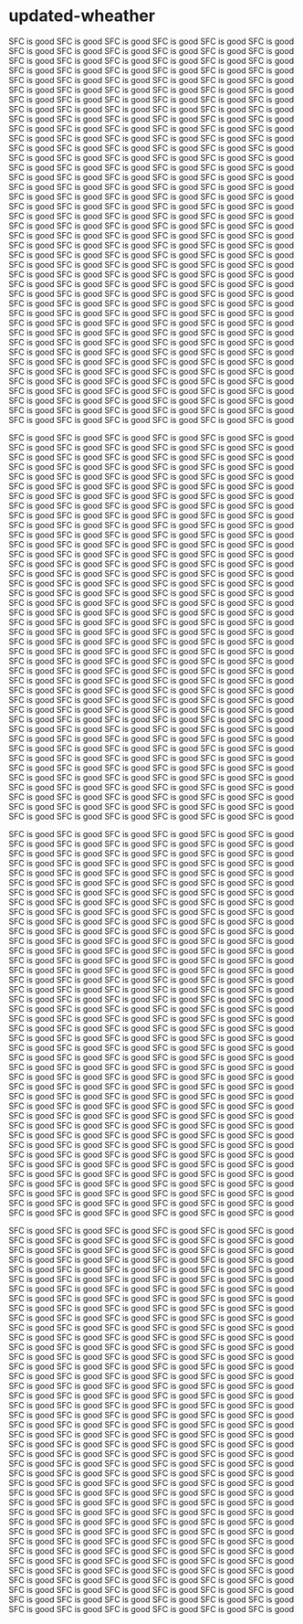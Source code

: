 # updated-wheather

SFC is good
SFC is good
SFC is good
SFC is good
SFC is good
SFC is good
SFC is good
SFC is good
SFC is good
SFC is good
SFC is good
SFC is good
SFC is good
SFC is good
SFC is good
SFC is good
SFC is good
SFC is good
SFC is good
SFC is good
SFC is good
SFC is good
SFC is good
SFC is good
SFC is good
SFC is good
SFC is good
SFC is good
SFC is good
SFC is good
SFC is good
SFC is good
SFC is good
SFC is good
SFC is good
SFC is good
SFC is good
SFC is good
SFC is good
SFC is good
SFC is good
SFC is good
SFC is good
SFC is good
SFC is good
SFC is good
SFC is good
SFC is good
SFC is good
SFC is good
SFC is good
SFC is good
SFC is good
SFC is good
SFC is good
SFC is good
SFC is good
SFC is good
SFC is good
SFC is good
SFC is good
SFC is good
SFC is good
SFC is good
SFC is good
SFC is good
SFC is good
SFC is good
SFC is good
SFC is good
SFC is good
SFC is good
SFC is good
SFC is good
SFC is good
SFC is good
SFC is good
SFC is good
SFC is good
SFC is good
SFC is good
SFC is good
SFC is good
SFC is good
SFC is good
SFC is good
SFC is good
SFC is good
SFC is good
SFC is good
SFC is good
SFC is good
SFC is good
SFC is good
SFC is good
SFC is good
SFC is good
SFC is good
SFC is good
SFC is good
SFC is good
SFC is good
SFC is good
SFC is good
SFC is good
SFC is good
SFC is good
SFC is good
SFC is good
SFC is good
SFC is good
SFC is good
SFC is good
SFC is good
SFC is good
SFC is good
SFC is good
SFC is good
SFC is good
SFC is good
SFC is good
SFC is good
SFC is good
SFC is good
SFC is good
SFC is good
SFC is good
SFC is good
SFC is good
SFC is good
SFC is good
SFC is good
SFC is good
SFC is good
SFC is good
SFC is good
SFC is good
SFC is good
SFC is good
SFC is good
SFC is good
SFC is good
SFC is good
SFC is good
SFC is good
SFC is good
SFC is good
SFC is good
SFC is good
SFC is good
SFC is good
SFC is good
SFC is good
SFC is good
SFC is good
SFC is good
SFC is good
SFC is good
SFC is good
SFC is good
SFC is good
SFC is good
SFC is good
SFC is good
SFC is good
SFC is good
SFC is good
SFC is good
SFC is good
SFC is good
SFC is good
SFC is good
SFC is good
SFC is good
SFC is good
SFC is good
SFC is good
SFC is good
SFC is good
SFC is good
SFC is good
SFC is good
SFC is good
SFC is good
SFC is good
SFC is good
SFC is good
SFC is good
SFC is good
SFC is good
SFC is good
SFC is good
SFC is good
SFC is good
SFC is good
SFC is good
SFC is good
SFC is good
SFC is good
SFC is good
SFC is good
SFC is good
SFC is good
SFC is good
SFC is good
SFC is good
SFC is good
SFC is good
SFC is good
SFC is good
SFC is good
SFC is good
SFC is good
SFC is good
SFC is good
SFC is good
SFC is good
SFC is good
SFC is good
SFC is good
SFC is good
SFC is good
SFC is good
SFC is good
SFC is good
SFC is good
SFC is good
SFC is good
SFC is good
SFC is good
SFC is good
SFC is good
SFC is good
SFC is good
SFC is good
SFC is good
SFC is good
SFC is good
SFC is good
SFC is good

SFC is good
SFC is good
SFC is good
SFC is good
SFC is good
SFC is good
SFC is good
SFC is good
SFC is good
SFC is good
SFC is good
SFC is good
SFC is good
SFC is good
SFC is good
SFC is good
SFC is good
SFC is good
SFC is good
SFC is good
SFC is good
SFC is good
SFC is good
SFC is good
SFC is good
SFC is good
SFC is good
SFC is good
SFC is good
SFC is good
SFC is good
SFC is good
SFC is good
SFC is good
SFC is good
SFC is good
SFC is good
SFC is good
SFC is good
SFC is good
SFC is good
SFC is good
SFC is good
SFC is good
SFC is good
SFC is good
SFC is good
SFC is good
SFC is good
SFC is good
SFC is good
SFC is good
SFC is good
SFC is good
SFC is good
SFC is good
SFC is good
SFC is good
SFC is good
SFC is good
SFC is good
SFC is good
SFC is good
SFC is good
SFC is good
SFC is good
SFC is good
SFC is good
SFC is good
SFC is good
SFC is good
SFC is good
SFC is good
SFC is good
SFC is good
SFC is good
SFC is good
SFC is good
SFC is good
SFC is good
SFC is good
SFC is good
SFC is good
SFC is good
SFC is good
SFC is good
SFC is good
SFC is good
SFC is good
SFC is good
SFC is good
SFC is good
SFC is good
SFC is good
SFC is good
SFC is good
SFC is good
SFC is good
SFC is good
SFC is good
SFC is good
SFC is good
SFC is good
SFC is good
SFC is good
SFC is good
SFC is good
SFC is good
SFC is good
SFC is good
SFC is good
SFC is good
SFC is good
SFC is good
SFC is good
SFC is good
SFC is good
SFC is good
SFC is good
SFC is good
SFC is good
SFC is good
SFC is good
SFC is good
SFC is good
SFC is good
SFC is good
SFC is good
SFC is good
SFC is good
SFC is good
SFC is good
SFC is good
SFC is good
SFC is good
SFC is good
SFC is good
SFC is good
SFC is good
SFC is good
SFC is good
SFC is good
SFC is good
SFC is good
SFC is good
SFC is good
SFC is good
SFC is good
SFC is good
SFC is good
SFC is good
SFC is good
SFC is good
SFC is good
SFC is good
SFC is good
SFC is good
SFC is good
SFC is good
SFC is good
SFC is good
SFC is good
SFC is good
SFC is good
SFC is good
SFC is good
SFC is good
SFC is good
SFC is good
SFC is good
SFC is good
SFC is good
SFC is good
SFC is good
SFC is good
SFC is good
SFC is good
SFC is good
SFC is good
SFC is good
SFC is good
SFC is good
SFC is good
SFC is good
SFC is good
SFC is good
SFC is good
SFC is good
SFC is good
SFC is good
SFC is good
SFC is good
SFC is good
SFC is good
SFC is good
SFC is good
SFC is good
SFC is good
SFC is good
SFC is good
SFC is good
SFC is good
SFC is good
SFC is good
SFC is good
SFC is good
SFC is good
SFC is good
SFC is good
SFC is good
SFC is good
SFC is good
SFC is good
SFC is good
SFC is good
SFC is good
SFC is good
SFC is good
SFC is good
SFC is good
SFC is good
SFC is good
SFC is good
SFC is good
SFC is good
SFC is good
SFC is good
SFC is good
SFC is good
SFC is good
SFC is good
SFC is good
SFC is good
SFC is good
SFC is good
SFC is good
SFC is good
SFC is good
SFC is good
SFC is good

SFC is good
SFC is good
SFC is good
SFC is good
SFC is good
SFC is good
SFC is good
SFC is good
SFC is good
SFC is good
SFC is good
SFC is good
SFC is good
SFC is good
SFC is good
SFC is good
SFC is good
SFC is good
SFC is good
SFC is good
SFC is good
SFC is good
SFC is good
SFC is good
SFC is good
SFC is good
SFC is good
SFC is good
SFC is good
SFC is good
SFC is good
SFC is good
SFC is good
SFC is good
SFC is good
SFC is good
SFC is good
SFC is good
SFC is good
SFC is good
SFC is good
SFC is good
SFC is good
SFC is good
SFC is good
SFC is good
SFC is good
SFC is good
SFC is good
SFC is good
SFC is good
SFC is good
SFC is good
SFC is good
SFC is good
SFC is good
SFC is good
SFC is good
SFC is good
SFC is good
SFC is good
SFC is good
SFC is good
SFC is good
SFC is good
SFC is good
SFC is good
SFC is good
SFC is good
SFC is good
SFC is good
SFC is good
SFC is good
SFC is good
SFC is good
SFC is good
SFC is good
SFC is good
SFC is good
SFC is good
SFC is good
SFC is good
SFC is good
SFC is good
SFC is good
SFC is good
SFC is good
SFC is good
SFC is good
SFC is good
SFC is good
SFC is good
SFC is good
SFC is good
SFC is good
SFC is good
SFC is good
SFC is good
SFC is good
SFC is good
SFC is good
SFC is good
SFC is good
SFC is good
SFC is good
SFC is good
SFC is good
SFC is good
SFC is good
SFC is good
SFC is good
SFC is good
SFC is good
SFC is good
SFC is good
SFC is good
SFC is good
SFC is good
SFC is good
SFC is good
SFC is good
SFC is good
SFC is good
SFC is good
SFC is good
SFC is good
SFC is good
SFC is good
SFC is good
SFC is good
SFC is good
SFC is good
SFC is good
SFC is good
SFC is good
SFC is good
SFC is good
SFC is good
SFC is good
SFC is good
SFC is good
SFC is good
SFC is good
SFC is good
SFC is good
SFC is good
SFC is good
SFC is good
SFC is good
SFC is good
SFC is good
SFC is good
SFC is good
SFC is good
SFC is good
SFC is good
SFC is good
SFC is good
SFC is good
SFC is good
SFC is good
SFC is good
SFC is good
SFC is good
SFC is good
SFC is good
SFC is good
SFC is good
SFC is good
SFC is good
SFC is good
SFC is good
SFC is good
SFC is good
SFC is good
SFC is good
SFC is good
SFC is good
SFC is good
SFC is good
SFC is good
SFC is good
SFC is good
SFC is good
SFC is good
SFC is good
SFC is good
SFC is good
SFC is good
SFC is good
SFC is good
SFC is good
SFC is good
SFC is good
SFC is good
SFC is good
SFC is good
SFC is good
SFC is good
SFC is good
SFC is good
SFC is good
SFC is good
SFC is good
SFC is good
SFC is good
SFC is good
SFC is good
SFC is good
SFC is good
SFC is good
SFC is good
SFC is good
SFC is good
SFC is good
SFC is good
SFC is good
SFC is good
SFC is good
SFC is good
SFC is good
SFC is good
SFC is good
SFC is good
SFC is good
SFC is good
SFC is good
SFC is good
SFC is good
SFC is good
SFC is good
SFC is good
SFC is good
SFC is good
SFC is good
SFC is good
SFC is good
SFC is good
SFC is good
SFC is good

SFC is good
SFC is good
SFC is good
SFC is good
SFC is good
SFC is good
SFC is good
SFC is good
SFC is good
SFC is good
SFC is good
SFC is good
SFC is good
SFC is good
SFC is good
SFC is good
SFC is good
SFC is good
SFC is good
SFC is good
SFC is good
SFC is good
SFC is good
SFC is good
SFC is good
SFC is good
SFC is good
SFC is good
SFC is good
SFC is good
SFC is good
SFC is good
SFC is good
SFC is good
SFC is good
SFC is good
SFC is good
SFC is good
SFC is good
SFC is good
SFC is good
SFC is good
SFC is good
SFC is good
SFC is good
SFC is good
SFC is good
SFC is good
SFC is good
SFC is good
SFC is good
SFC is good
SFC is good
SFC is good
SFC is good
SFC is good
SFC is good
SFC is good
SFC is good
SFC is good
SFC is good
SFC is good
SFC is good
SFC is good
SFC is good
SFC is good
SFC is good
SFC is good
SFC is good
SFC is good
SFC is good
SFC is good
SFC is good
SFC is good
SFC is good
SFC is good
SFC is good
SFC is good
SFC is good
SFC is good
SFC is good
SFC is good
SFC is good
SFC is good
SFC is good
SFC is good
SFC is good
SFC is good
SFC is good
SFC is good
SFC is good
SFC is good
SFC is good
SFC is good
SFC is good
SFC is good
SFC is good
SFC is good
SFC is good
SFC is good
SFC is good
SFC is good
SFC is good
SFC is good
SFC is good
SFC is good
SFC is good
SFC is good
SFC is good
SFC is good
SFC is good
SFC is good
SFC is good
SFC is good
SFC is good
SFC is good
SFC is good
SFC is good
SFC is good
SFC is good
SFC is good
SFC is good
SFC is good
SFC is good
SFC is good
SFC is good
SFC is good
SFC is good
SFC is good
SFC is good
SFC is good
SFC is good
SFC is good
SFC is good
SFC is good
SFC is good
SFC is good
SFC is good
SFC is good
SFC is good
SFC is good
SFC is good
SFC is good
SFC is good
SFC is good
SFC is good
SFC is good
SFC is good
SFC is good
SFC is good
SFC is good
SFC is good
SFC is good
SFC is good
SFC is good
SFC is good
SFC is good
SFC is good
SFC is good
SFC is good
SFC is good
SFC is good
SFC is good
SFC is good
SFC is good
SFC is good
SFC is good
SFC is good
SFC is good
SFC is good
SFC is good
SFC is good
SFC is good
SFC is good
SFC is good
SFC is good
SFC is good
SFC is good
SFC is good
SFC is good
SFC is good
SFC is good
SFC is good
SFC is good
SFC is good
SFC is good
SFC is good
SFC is good
SFC is good
SFC is good
SFC is good
SFC is good
SFC is good
SFC is good
SFC is good
SFC is good
SFC is good
SFC is good
SFC is good
SFC is good
SFC is good
SFC is good
SFC is good
SFC is good
SFC is good
SFC is good
SFC is good
SFC is good
SFC is good
SFC is good
SFC is good
SFC is good
SFC is good
SFC is good
SFC is good
SFC is good
SFC is good
SFC is good
SFC is good
SFC is good
SFC is good
SFC is good
SFC is good
SFC is good
SFC is good
SFC is good
SFC is good
SFC is good
SFC is good
SFC is good
SFC is good
SFC is good
SFC is good
SFC is good
SFC is good
SFC is good
SFC is good
SFC is good
SFC is good
SFC is good

